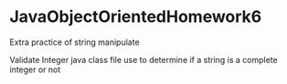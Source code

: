 # JavaObjectOrientedHomework6
Extra practice of string manipulate

Validate Integer java class file use to determine if a string is a complete integer or not
